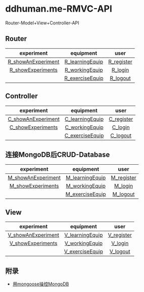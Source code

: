 # ddhuman.me-RMVC-API
Router-Model+View+Controller-API

## **Router**

|experiment|equipment|  user  |
|:-------:|:-------:|:-------:|
|[R_showAnExperiment]|[R_learningEquip]|[R_register]|
|[R_showExperiments]|[R_workingEquip]|[R_login]|
|                   |[R_exerciseEquip]|[R_logout]|

[R_showAnExperiment]: /chapters/Router/showAnExperiment.md
[R_showExperiments]: /chapters/Router/showExperiments.md

[R_learningEquip]: /chapters/Router/learningEquip.md
[R_workingEquip]: /chapters/Router/workingEquip.md
[R_exerciseEquip]: /chapters/Router/exerciseEquip.md

[R_register]: /chapters/Router/register.md
[R_login]: /chapters/Router/login.md
[R_logout]: /chapters/Router/logout.md

## **Controller**

|experiment|equipment|  user  |
|:-------:|:-------:|:-------:|
|[C_showAnExperiment]|[C_learningEquip]|[C_register]|
|[C_showExperiments]|[C_workingEquip]|[C_login]|
|                   |[C_exerciseEquip]|[C_logout]|

[C_showAnExperiment]: /chapters/Ctroller/showAnExperiment.md
[C_showExperiments]: /chapters/Ctroller/showExperiments.md

[C_learningEquip]: /chapters/Ctroller/learningEquip.md
[C_workingEquip]: /chapters/Ctroller/workingEquip.md
[C_exerciseEquip]: /chapters/Ctroller/exerciseEquip.md

[C_register]: /chapters/Ctroller/register.md
[C_login]: /chapters/Ctroller/login.md
[C_logout]: /chapters/Ctroller/logout.md

## **连接MongoDB**后CRUD-Database

|experiment|equipment|  user  |
|:-------:|:-------:|:-------:|
|[M_showAnExperiment]|[M_learningEquip]|[M_register]|
|[M_showExperiments]|[M_workingEquip]|[M_login]|
|                   |[M_exerciseEquip]|[M_logout]|

[M_showAnExperiment]: /chapters/Model/showAnExperiment.md
[M_showExperiments]: /chapters/Model/showExperiments.md

[M_learningEquip]: /chapters/Model/learningEquip.md
[M_workingEquip]: /chapters/Model/workingEquip.md
[M_exerciseEquip]: /chapters/Model/exerciseEquip.md

[M_register]: /chapters/Model/register.md
[M_login]: /chapters/Model/login.md
[M_logout]: /chapters/Model/logout.md

## **View**

|experiment|equipment|  user  |
|:-------:|:-------:|:-------:|
|[V_showAnExperiment]|[V_learningEquip]|[V_register]|
|[V_showExperiments]|[V_workingEquip]|[V_login]|
|                   |[V_exerciseEquip]|[V_logout]|

[V_showAnExperiment]: /chapters/View/showAnExperiment.md
[V_showExperiments]: /chapters/View/showExperiments.md

[V_learningEquip]: /chapters/View/learningEquip.md
[V_workingEquip]: /chapters/View/workingEquip.md
[V_exerciseEquip]: /chapters/View/exerciseEquip.md

[V_register]: /chapters/View/register.md
[V_login]: /chapters/View/login.md
[V_logout]: /chapters/View/logout.md

## 附录

  - [用mongoose操控MongoDB](/chapters/附录/用mongoose操控MongoDB.md)



